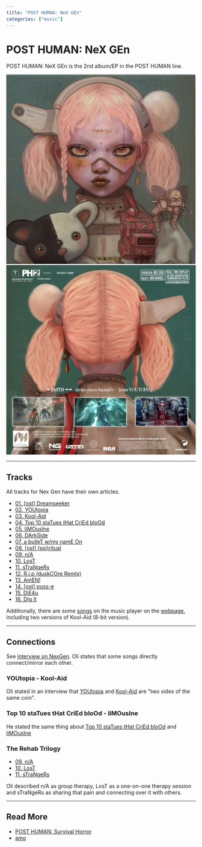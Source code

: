 ```yaml
---
title: "POST HUMAN: NeX GEn"
categories: ["music"]
---
```

# POST HUMAN: NeX GEn

POST HUMAN: NeX GEn is the 2nd album/EP in the POST HUMAN line. 

![Nex Gen album cover](../../Resources/music/album_cover.png)
![Nex Gen album back](../../Resources/music/nexgen_album2.jpg)

***

## Tracks

All tracks for Nex Gen have their own articles.

- [01. [ost] Dreamseeker](song-dreamseeker)
- [02. YOUtopia](song-youtopia)
- [03. Kool-Aid](song-koolaid)
- [04. Top 10 staTues tHat CriEd bloOd](song-top10)
- [05. liMOusIne](song-limousine)
- [06. DArkSide](song-darkside)
- [07. a bulleT w/my namE On](song-abwmno)
- [08. [ost] (spi)ritual](song-spiritual)
- [09. n/A](song-na)
- [10. LosT](song-lost)
- [11. sTraNgeRs](song-strangers)
- [12. R.i.p (duskCOre RemIx)](song-rip)
- [13. AmEN!](song-amen)
- [14. [ost] puss-e](song-pusse)
- [15. DiE4u](song-die4u)
- [16. DIg It](song-digit)

Additionally, there are some [songs](website-songs) on the music player on the [webpage](../webpage), 
including two versions of Kool-Aid (8-bit version).

***

## Connections

See [interview on NexGen](https://www.youtube.com/watch?v=wLAoyZ4geIA).
Oli states that some songs directly connect/mirror each other.

### YOUtopia - Kool-Aid

Oli stated in an interview that [YOUtopia](song-youtopia) and [Kool-Aid](song-koolaid) are 
"two sides of the same coin".

### Top 10 staTues tHat CriEd bloOd - liMOusIne

He stated the same thing about [Top 10 staTues tHat CriEd bloOd](song-top10) and 
[liMOusIne](song-limousine)

### The Rehab Trilogy

- [09. n/A](song-na)
- [10. LosT](song-lost)
- [11. sTraNgeRs](song-strangers)

Oli described n/A as group therapy, LosT as a one-on-one therapy session and sTraNgeRs as sharing that pain and 
connecting over it with others.

***

## Read More

- [POST HUMAN: Survival Horror](ph-survival-horror)
- [amo](amo)
